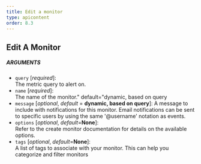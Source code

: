 ```yaml
---
title: Edit a monitor
type: apicontent
order: 8.3
---
```


## Edit A Monitor
##### ARGUMENTS
* `query` [*required*]:  
    The metric query to alert on.
* `name` [*required*]:  
    The name of the monitor." default="dynamic, based on query
* `message` [*optional*, *default* = **dynamic, based on query**]:
    A message to include with notifications for this monitor. Email notifications can be sent to specific users by using the same '@username' notation as events.
* `options` [*optional*, *default*=**None**]:  
    Refer to the create monitor documentation for details on the available options.
* `tags` [*optional*, *default*=**None**]:  
    A list of tags to associate with your monitor. This can help you categorize and filter monitors